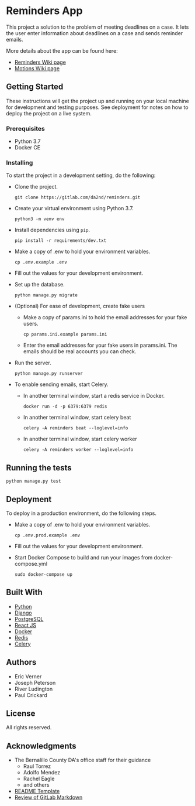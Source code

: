 # Reminders App

This project a solution to the problem of meeting deadlines on a case. It lets the user enter information about deadlines on a case and sends reminder emails.

More details about the app can be found here:

* [Reminders Wiki page](https://gitlab.com/da2nd/reminders/wikis/Reminders)
* [Motions Wiki page](https://gitlab.com/da2nd/reminders/wikis/Motions)

## Getting Started

These instructions will get the project up and running on your local machine for development and testing purposes. See deployment for notes on how to deploy the project on a live system.

### Prerequisites

* Python 3.7
* Docker CE

### Installing
To start the project in a development setting, do the following:

* Clone the project.

  `git clone https://gitlab.com/da2nd/reminders.git`

* Create your virtual environment using Python 3.7. 

  `python3 -m venv env` 

* Install dependencies using `pip`. 

  `pip install -r requirements/dev.txt` 

* Make a copy of .env to hold your environment variables.

  `cp .env.example .env`

* Fill out the values for your development environment.

* Set up the database. 

  `python manage.py migrate`

* (Optional) For ease of development, create fake users
  * Make a copy of params.ini to hold the email addresses for your fake users.
  
    `cp params.ini.example params.ini`
  * Enter the email addresses for your fake users in params.ini. The emails should be real accounts you can check.

* Run the server. 

  `python manage.py runserver`

* To enable sending emails, start Celery.

  * In another terminal window, start a redis service in Docker.

    `docker run -d -p 6379:6379 redis`

  * In another terminal window, start celery beat

    `celery -A reminders beat --loglevel=info`

  * In another terminal window, start celery worker

    `celery -A reminders worker --loglevel=info`

## Running the tests

`python manage.py test`

## Deployment

To deploy in a production environment, do the following steps.

* Make a copy of .env to hold your environment variables.

  `cp .env.prod.example .env`

* Fill out the values for your development environment.

* Start Docker Compose to build and run your images from docker-compose.yml

  `sudo docker-compose up`

## Built With

* [Python](https://www.python.org)
* [Django](https://www.djangoproject.com)
* [PostgreSQL](https://www.postgresql.org)
* [React JS](https://reactjs.org)
* [Docker](https://www.docker.com)
* [Redis](https://redis.io)
* [Celery](https://docs.celeryproject.org/en/latest/)

## Authors

* Eric Verner
* Joseph Peterson
* River Ludington
* Paul Crickard

## License

All rights reserved.

## Acknowledgments

* The Bernalillo County DA's office staff for their guidance
  * Raul Torrez
  * Adolfo Mendez
  * Rachel Eagle
  * and others
* [README Template](https://gist.github.com/PurpleBooth/109311bb0361f32d87a2)
* [Review of GitLab Markdown](https://docs.gitlab.com/ee/user/markdown.html)
